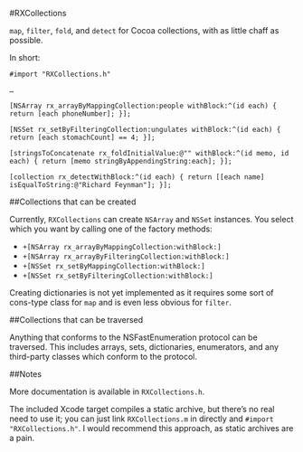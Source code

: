 #RXCollections

`map`, `filter`, `fold`, and `detect` for Cocoa collections, with as little chaff as possible.

In short:

	#import "RXCollections.h"
	
	…
	
	[NSArray rx_arrayByMappingCollection:people withBlock:^(id each) { return [each phoneNumber]; }];
	
	[NSSet rx_setByFilteringCollection:ungulates withBlock:^(id each) { return [each stomachCount] == 4; }];
	
	[stringsToConcatenate rx_foldInitialValue:@"" withBlock:^(id memo, id each) { return [memo stringByAppendingString:each]; }];
	
	[collection rx_detectWithBlock:^(id each) { return [[each name] isEqualToString:@"Richard Feynman"]; }];

##Collections that can be created

Currently, `RXCollections` can create `NSArray` and `NSSet` instances. You select which you want by calling one of the factory methods:

- `+[NSArray rx_arrayByMappingCollection:withBlock:]`
- `+[NSArray rx_arrayByFilteringCollection:withBlock:]`
- `+[NSSet rx_setByMappingCollection:withBlock:]`
- `+[NSSet rx_setByFilteringCollection:withBlock:]`

Creating dictionaries is not yet implemented as it requires some sort of cons-type class for `map` and is even less obvious for `filter`.

##Collections that can be traversed

Anything that conforms to the NSFastEnumeration protocol can be traversed. This includes arrays, sets, dictionaries, enumerators, and any third-party classes which conform to the protocol.

##Notes

More documentation is available in `RXCollections.h`.

The included Xcode target compiles a static archive, but there’s no real need to use it; you can just link `RXCollections.m` in directly and `#import "RXCollections.h"`. I would recommend this approach, as static archives are a pain.